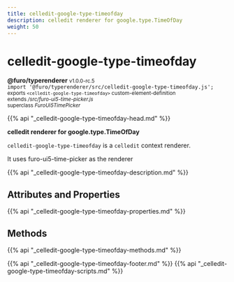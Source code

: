 ```yaml
---
title: celledit-google-type-timeofday
description: celledit renderer for google.type.TimeOfDay
weight: 50
---
```


# celledit-google-type-timeofday
**@furo/typerenderer** <small>v1.0.0-rc.5</small>
<br>`import '@furo/typerenderer/src/celledit-google-type-timeofday.js';`<small>
<br>exports `<celledit-google-type-timeofday>` custom-element-definition
<br>extends */src/furo-ui5-time-picker.js*
<br>superclass *FuroUi5TimePicker*</small>

{{% api "_celledit-google-type-timeofday-head.md" %}}

**celledit renderer for google.type.TimeOfDay**

`celledit-google-type-timeofday` is a `celledit` context renderer.

It uses furo-ui5-time-picker as the renderer

{{% api "_celledit-google-type-timeofday-description.md" %}}


## Attributes and Properties
{{% api "_celledit-google-type-timeofday-properties.md" %}}



## Methods
{{% api "_celledit-google-type-timeofday-methods.md" %}}





{{% api "_celledit-google-type-timeofday-footer.md" %}}
{{% api "_celledit-google-type-timeofday-scripts.md" %}}

